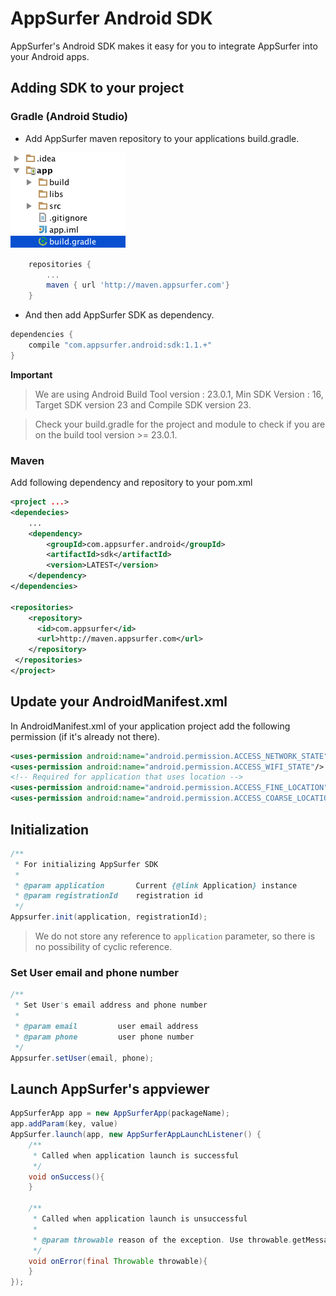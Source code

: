 # AppSurfer Android SDK

AppSurfer's Android SDK makes it easy for you to integrate AppSurfer into your Android apps.


## Adding SDK to your project
### Gradle (Android Studio)
* Add AppSurfer maven repository to your applications build.gradle.

![alt Help](https://github.com/betacraft/appsurfer-android-sdk.github.io/blob/master/example/images/gradle_file.png)

```groovy
    repositories {
        ...
        maven { url 'http://maven.appsurfer.com'}
    }
```
* And then add AppSurfer SDK as dependency.
```groovy
dependencies {
    compile "com.appsurfer.android:sdk:1.1.+"
}
```
__Important__ 
> We are using Android Build Tool version : 23.0.1, Min SDK Version : 16, Target SDK version 23 and Compile SDK version 23. 

> Check your build.gradle for the project and module to check if you are on the build tool version >= 23.0.1. 

### Maven
Add following dependency and repository to your pom.xml
```xml
<project ...>
<dependecies>
    ...
    <dependency>
        <groupId>com.appsurfer.android</groupId>
        <artifactId>sdk</artifactId>
        <version>LATEST</version>
    </dependency>
</dependencies>

<repositories>
    <repository>
      <id>com.appsurfer</id>
      <url>http://maven.appsurfer.com</url>
    </repository>
 </repositories>
</project>
```

## Update your AndroidManifest.xml
In AndroidManifest.xml of your application project add the following permission (if it's already not there).
```xml
<uses-permission android:name="android.permission.ACCESS_NETWORK_STATE"/>
<uses-permission android:name="android.permission.ACCESS_WIFI_STATE"/>
<!-- Required for application that uses location -->
<uses-permission android:name="android.permission.ACCESS_FINE_LOCATION"/>
<uses-permission android:name="android.permission.ACCESS_COARSE_LOCATION"/>
```

## Initialization
```java
/**
 * For initializing AppSurfer SDK
 *
 * @param application       Current {@link Application} instance
 * @param registrationId    registration id
 */
Appsurfer.init(application, registrationId);
```
> We do not store any reference to ```application``` parameter, so there is no possibility of cyclic reference.

### Set User email and phone number
```java
/**
 * Set User's email address and phone number
 *
 * @param email         user email address
 * @param phone         user phone number
 */
Appsurfer.setUser(email, phone);
```

## Launch AppSurfer's appviewer

```java
AppSurferApp app = new AppSurferApp(packageName);
app.addParam(key, value)
AppSurfer.launch(app, new AppSurferAppLaunchListener() {
    /**
     * Called when application launch is successful
     */
    void onSuccess(){
    }
    
    /**
     * Called when application launch is unsuccessful
     *
     * @param throwable reason of the exception. Use throwable.getMessage() to show user readable error
     */
    void onError(final Throwable throwable){
    }
});
```

